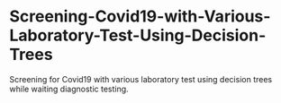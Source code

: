 # Screening-Covid19-with-Various-Laboratory-Test-Using-Decision-Trees
Screening for Covid19 with various laboratory test using decision trees while waiting diagnostic testing.
